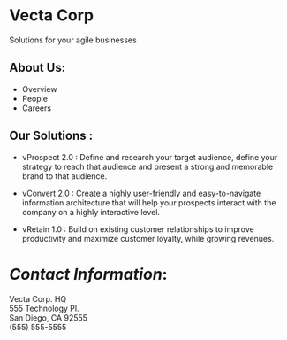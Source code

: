 # **Vecta Corp**
Solutions for your agile businesses

## About Us:
* Overview
* People
* Careers

## Our Solutions :

* vProspect 2.0 : Define and research your target audience, define your strategy to reach that audience and present a strong and memorable brand to that audience.

* vConvert 2.0 : Create a highly user-friendly and easy-to-navigate information architecture that will help your prospects interact with the company on a highly interactive level.

* vRetain 1.0 : Build on existing customer relationships to improve productivity and maximize customer loyalty, while growing revenues.

# *Contact Information*:
Vecta Corp. HQ  
555 Technology Pl.  
San Diego, CA 92555  
(555) 555-5555  
